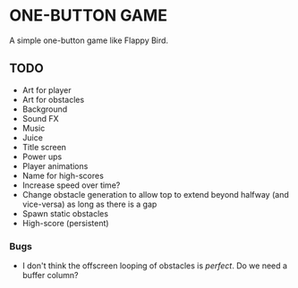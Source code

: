 # ONE-BUTTON GAME

A simple one-button game like Flappy Bird.

## TODO

- Art for player
- Art for obstacles
- Background
- Sound FX
- Music
- Juice
- Title screen
- Power ups
- Player animations
- Name for high-scores
- Increase speed over time?
- Change obstacle generation to allow top to extend beyond halfway (and vice-versa) as long as there is a gap
- Spawn static obstacles
- High-score (persistent)

### Bugs

- I don't think the offscreen looping of obstacles is _perfect_. Do we need a buffer column?
